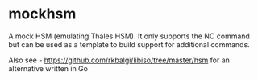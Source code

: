 # mockhsm
A mock HSM (emulating Thales HSM). It only supports the NC command but can be used as a template to build support for additional commands. 

Also see - https://github.com/rkbalgi/libiso/tree/master/hsm for an alternative written in Go

